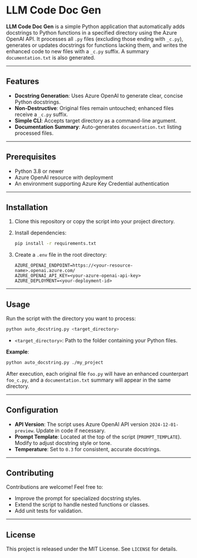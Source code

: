 # LLM Code Doc Gen

**LLM Code Doc Gen** is a simple Python application that automatically adds docstrings to Python functions in a specified directory using the Azure OpenAI API. It processes all `.py` files (excluding those ending with `_c.py`), generates or updates docstrings for functions lacking them, and writes the enhanced code to new files with a `_c.py` suffix. A summary `documentation.txt` is also generated.

---

## Features

* **Docstring Generation**: Uses Azure OpenAI to generate clear, concise Python docstrings.
* **Non-Destructive**: Original files remain untouched; enhanced files receive a `_c.py` suffix.
* **Simple CLI**: Accepts target directory as a command-line argument.
* **Documentation Summary**: Auto-generates `documentation.txt` listing processed files.

---

## Prerequisites

* Python 3.8 or newer
* Azure OpenAI resource with deployment
* An environment supporting Azure Key Credential authentication

---

## Installation

1. Clone this repository or copy the script into your project directory.
2. Install dependencies:

   ```bash
   pip install -r requirements.txt
   ```
3. Create a `.env` file in the root directory:

   ```env
   AZURE_OPENAI_ENDPOINT=https://<your-resource-name>.openai.azure.com/
   AZURE_OPENAI_API_KEY=<your-azure-openai-api-key>
   AZURE_DEPLOYMENT=<your-deployment-id>
   ```

---

## Usage

Run the script with the directory you want to process:

```bash
python auto_docstring.py <target_directory>
```

* `<target_directory>`: Path to the folder containing your Python files.

**Example**:

```bash
python auto_docstring.py ./my_project
```

After execution, each original file `foo.py` will have an enhanced counterpart `foo_c.py`, and a `documentation.txt` summary will appear in the same directory.

---

## Configuration

* **API Version**: The script uses Azure OpenAI API version `2024-12-01-preview`. Update in code if necessary.
* **Prompt Template**: Located at the top of the script (`PROMPT_TEMPLATE`). Modify to adjust docstring style or tone.
* **Temperature**: Set to `0.3` for consistent, accurate docstrings.

---

## Contributing

Contributions are welcome! Feel free to:

* Improve the prompt for specialized docstring styles.
* Extend the script to handle nested functions or classes.
* Add unit tests for validation.

---

## License

This project is released under the MIT License. See `LICENSE` for details.
